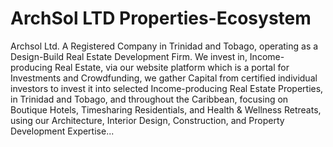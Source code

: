 # ArchSol LTD Properties-Ecosystem
Archsol Ltd.  A Registered Company in Trinidad and Tobago, operating as a Design-Build Real Estate Development Firm.  We invest in, Income-producing Real Estate, via our website platform which is a portal for Investments and Crowdfunding, we  gather Capital from certified individual investors to invest it into selected Income-producing Real Estate Properties, in Trinidad and Tobago, and  throughout the Caribbean, focusing on Boutique Hotels,  Timesharing Residentials, and Health & Wellness Retreats, using our Architecture, Interior Design, Construction, and Property Development Expertise... 
